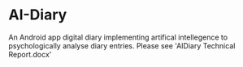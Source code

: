 # AI-Diary
An Android app digital diary implementing artifical intellegence to psychologically analyse diary entries.
Please see 'AIDiary Technical Report.docx'
